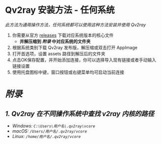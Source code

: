 # Qv2ray 安装方法 - 任何系统

*此方法为通用操作方法，任何系统都可以使用这种方法安装并使用 Qv2ray*

1. 你需要从官方 [releases](https://github.com/v2ray/v2ray-core/releases/latest) 下载对应系统版本的核心文件
   - **并解压缩到 *附录* 中对应系统的文件夹**
2. 根据系统类别下载 Qv2ray 发布版，解压缩或双击打开 AppImage
3. 打开首选项，设置 assets 路径到解压后的文件夹
4. 点击OK保存配置，并开始添加连接，你可以选择导入现有链接或者手动输入链接设置
5. 使用托盘图标中键，窗口按钮或右键菜单均可启动当前连接

# *附录*

## *1. Qv2ray 在不同操作系统中查找 v2ray 内核的路径*

- *Windows: `C:\Users\用户名\.qv2ray\vcore`*
- *macOS: `/Users/用户名/.qv2ray/vcore`*
- *Linux: `/home/用户名/.qv2ray/vcore`*
